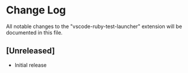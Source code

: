 # Change Log
All notable changes to the "vscode-ruby-test-launcher" extension will be documented in this file.

## [Unreleased]
- Initial release